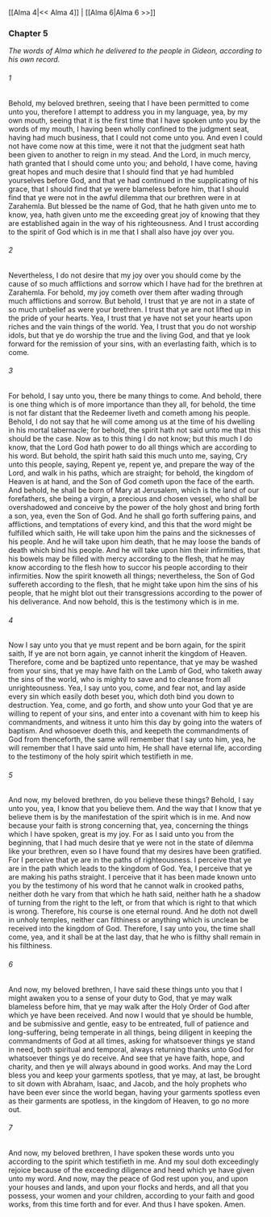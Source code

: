 [[Alma 4|<< Alma 4]]  |  [[Alma 6|Alma 6 >>]]

### Chapter 5

*The words of Alma which he delivered to the people in Gideon, according to his own record.*

###### 1
Behold, my beloved brethren, seeing that I have been permitted to come unto you, therefore I attempt to address you in my language, yea, by my own mouth, seeing that it is the first time that I have spoken unto you by the words of my mouth, I having been wholly confined to the judgment seat, having had much business, that I could not come unto you. And even I could not have come now at this time, were it not that the judgment seat hath been given to another to reign in my stead. And the Lord, in much mercy, hath granted that I should come unto you; and behold, I have come, having great hopes and much desire that I should find that ye had humbled yourselves before God, and that ye had continued in the supplicating of his grace, that I should find that ye were blameless before him, that I should find that ye were not in the awful dilemma that our brethren were in at Zarahemla. But blessed be the name of God, that he hath given unto me to know, yea, hath given unto me the exceeding great joy of knowing that they are established again in the way of his righteousness. And I trust according to the spirit of God which is in me that I shall also have joy over you.

###### 2
Nevertheless, I do not desire that my joy over you should come by the cause of so much afflictions and sorrow which I have had for the brethren at Zarahemla. For behold, my joy cometh over them after wading through much afflictions and sorrow. But behold, I trust that ye are not in a state of so much unbelief as were your brethren. I trust that ye are not lifted up in the pride of your hearts. Yea, I trust that ye have not set your hearts upon riches and the vain things of the world. Yea, I trust that you do not worship idols, but that ye do worship the true and the living God, and that ye look forward for the remission of your sins, with an everlasting faith, which is to come.

###### 3
For behold, I say unto you, there be many things to come. And behold, there is one thing which is of more importance than they all, for behold, the time is not far distant that the Redeemer liveth and cometh among his people. Behold, I do not say that he will come among us at the time of his dwelling in his mortal tabernacle; for behold, the spirit hath not said unto me that this should be the case. Now as to this thing I do not know; but this much I do know, that the Lord God hath power to do all things which are according to his word. But behold, the spirit hath said this much unto me, saying, Cry unto this people, saying, Repent ye, repent ye, and prepare the way of the Lord, and walk in his paths, which are straight; for behold, the kingdom of Heaven is at hand, and the Son of God cometh upon the face of the earth. And behold, he shall be born of Mary at Jerusalem, which is the land of our forefathers, she being a virgin, a precious and chosen vessel, who shall be overshadowed and conceive by the power of the holy ghost and bring forth a son, yea, even the Son of God. And he shall go forth suffering pains, and afflictions, and temptations of every kind, and this that the word might be fulfilled which saith, He will take upon him the pains and the sicknesses of his people. And he will take upon him death, that he may loose the bands of death which bind his people. And he will take upon him their infirmities, that his bowels may be filled with mercy according to the flesh, that he may know according to the flesh how to succor his people according to their infirmities. Now the spirit knoweth all things; nevertheless, the Son of God suffereth according to the flesh, that he might take upon him the sins of his people, that he might blot out their transgressions according to the power of his deliverance. And now behold, this is the testimony which is in me.

###### 4
Now I say unto you that ye must repent and be born again, for the spirit saith, If ye are not born again, ye cannot inherit the kingdom of Heaven. Therefore, come and be baptized unto repentance, that ye may be washed from your sins, that ye may have faith on the Lamb of God, who taketh away the sins of the world, who is mighty to save and to cleanse from all unrighteousness. Yea, I say unto you, come, and fear not, and lay aside every sin which easily doth beset you, which doth bind you down to destruction. Yea, come, and go forth, and show unto your God that ye are willing to repent of your sins, and enter into a covenant with him to keep his commandments, and witness it unto him this day by going into the waters of baptism. And whosoever doeth this, and keepeth the commandments of God from thenceforth, the same will remember that I say unto him, yea, he will remember that I have said unto him, He shall have eternal life, according to the testimony of the holy spirit which testifieth in me.

###### 5
And now, my beloved brethren, do you believe these things? Behold, I say unto you, yea, I know that you believe them. And the way that I know that ye believe them is by the manifestation of the spirit which is in me. And now because your faith is strong concerning that, yea, concerning the things which I have spoken, great is my joy. For as I said unto you from the beginning, that I had much desire that ye were not in the state of dilemma like your brethren, even so I have found that my desires have been gratified. For I perceive that ye are in the paths of righteousness. I perceive that ye are in the path which leads to the kingdom of God. Yea, I perceive that ye are making his paths straight. I perceive that it has been made known unto you by the testimony of his word that he cannot walk in crooked paths, neither doth he vary from that which he hath said, neither hath he a shadow of turning from the right to the left, or from that which is right to that which is wrong. Therefore, his course is one eternal round. And he doth not dwell in unholy temples, neither can filthiness or anything which is unclean be received into the kingdom of God. Therefore, I say unto you, the time shall come, yea, and it shall be at the last day, that he who is filthy shall remain in his filthiness.

###### 6
And now, my beloved brethren, I have said these things unto you that I might awaken you to a sense of your duty to God, that ye may walk blameless before him, that ye may walk after the Holy Order of God after which ye have been received. And now I would that ye should be humble, and be submissive and gentle, easy to be entreated, full of patience and long-suffering, being temperate in all things, being diligent in keeping the commandments of God at all times, asking for whatsoever things ye stand in need, both spiritual and temporal, always returning thanks unto God for whatsoever things ye do receive. And see that ye have faith, hope, and charity, and then ye will always abound in good works. And may the Lord bless you and keep your garments spotless, that ye may, at last, be brought to sit down with Abraham, Isaac, and Jacob, and the holy prophets who have been ever since the world began, having your garments spotless even as their garments are spotless, in the kingdom of Heaven, to go no more out.

###### 7
And now, my beloved brethren, I have spoken these words unto you according to the spirit which testifieth in me. And my soul doth exceedingly rejoice because of the exceeding diligence and heed which ye have given unto my word. And now, may the peace of God rest upon you, and upon your houses and lands, and upon your flocks and herds, and all that you possess, your women and your children, according to your faith and good works, from this time forth and for ever. And thus I have spoken. Amen.